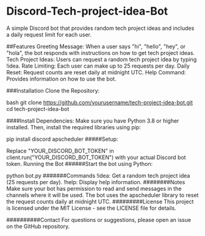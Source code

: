 # Discord-Tech-project-idea-Bot
A simple Discord bot that provides random tech project ideas and includes a daily request limit for each user.

##Features
Greeting Message: When a user says "hi", "hello", "hey", or "hola", the bot responds with instructions on how to get tech project ideas.
Tech Project Ideas: Users can request a random tech project idea by typing !idea.
Rate Limiting: Each user can make up to 25 requests per day.
Daily Reset: Request counts are reset daily at midnight UTC.
Help Command: Provides information on how to use the bot.

###Installation
Clone the Repository:

bash
git clone https://github.com/yourusername/tech-project-idea-bot.git
cd tech-project-idea-bot


####Install Dependencies:
Make sure you have Python 3.8 or higher installed. Then, install the required libraries using pip:


pip install discord apscheduler
#####Setup:

Replace "YOUR_DISCORD_BOT_TOKEN" in client.run("YOUR_DISCORD_BOT_TOKEN") with your actual Discord bot token.
Running the Bot
######Start the bot using Python:


python bot.py
#######Commands
!idea: Get a random tech project idea (25 requests per day).
!help: Display help information.
########Notes
Make sure your bot has permission to read and send messages in the channels where it will be used.
The bot uses the apscheduler library to reset the request counts daily at midnight UTC.
#########License
This project is licensed under the MIT License - see the LICENSE file for details.

##########Contact
For questions or suggestions, please open an issue on the GitHub repository.
